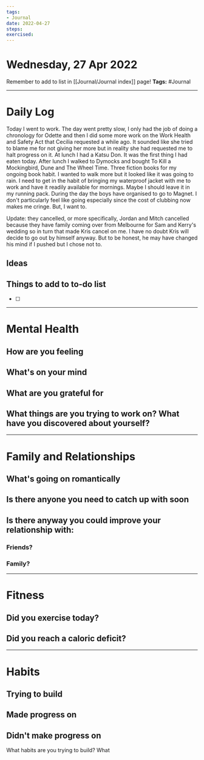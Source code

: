 ```yaml
---
tags: 
- Journal
date: 2022-04-27
steps:
exercised:
---
```

# Wednesday, 27 Apr 2022

Remember to add to list in [[Journal/Journal index]] page!
**Tags:** #Journal 

---
# Daily Log
Today I went to work. The day went pretty slow, I only had the job of doing a chronology for Odette and then I did some more work on the Work Health and Safety Act that Cecilia requested a while ago. It sounded like she tried to blame me for not giving her more but in reality she had requested me to halt progress on it. At lunch I had a Katsu Don. It was the first thing I had eaten today. After lunch I walked to Dymocks and bought To Kill a Mockingbird, Dune and The Wheel Time. Three fiction books for my ongoing book habit. I wanted to walk more but it looked like it was going to rain. I need to get in the habit of bringing my waterproof jacket with me to work and have it readily available for mornings. Maybe I should leave it in my running pack. During the day the boys have organised to go to Magnet. I don't particularly feel like going especially since the cost of clubbing now makes me cringe. But, I want to.

Update: they cancelled, or more specifically, Jordan and Mitch cancelled because they have family coming over from Melbourne for Sam and Kerry's wedding so in turn that made Kris cancel on me. I have no doubt Kris will decide to go out by himself anyway. But to be honest, he may have changed his mind if I pushed but I chose not to.

## Ideas 

## Things to add to to-do list
- [ ] 

---
# Mental Health
## How are you feeling

## What's on your mind

## What are you grateful for

## What things are you trying to work on? What have you discovered about yourself?

---
# Family and Relationships

## What's going on romantically

## Is there anyone you need to catch up with soon

## Is there anyway you could improve your relationship with:
### Friends?

### Family?


---
# Fitness
## Did you exercise today?

## Did you reach a caloric deficit?

---
# Habits
## Trying to build

## Made progress on

## Didn't make progress on
What habits are you trying to build? What


